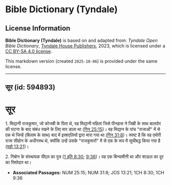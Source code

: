 # Bible Dictionary (Tyndale)

## License Information

**Bible Dictionary (Tyndale)** is based on and adapted from: _Tyndale Open Bible Dictionary_, [Tyndale House Publishers](https://tyndaleopenresources.com/), 2023, which is licensed under a [CC BY-SA 4.0 license](https://creativecommons.org/licenses/by-sa/4.0/legalcode.en).

This markdown version (created `2025-10-06`) is provided under the same license.



--------------------------------

## सूर (id: 594893)

सूर
===

1\. मिद्यानी राजकुमार, जो कोजबी के पिता थे, वह मिद्यानी महिला जिसे पीनहास ने जिम्री के साथ बालपोर की घटना के बाद संबंध रखने के लिए मार डाला था ([गिन 25:15](https://ref.ly/Num25:15))। वह मिद्यान के पांच "राजाओं" में से एक थे जिन्हें (बिलाम के साथ) बाद में इस्राएलियों द्वारा मारा गया था ([गिन 31:8](https://ref.ly/Num31:8))। स्पष्ट है कि वह एमोरी राजा सीहोन के अधीनस्थ थे, क्योंकि उन्हें उसके "राजकुमारों" में से एक के रूप में सूचीबद्ध किया गया है ([यहो 13:21](https://ref.ly/Josh13:21))।

2\. गिबोन के संस्थापक यीएल का पुत्र ([1 इति 8:30](https://ref.ly/1Chr8:30); [9:36](https://ref.ly/1Chr9:36))। वह एक बिन्यामीनी था और शाऊल का दूर का रिश्तेदार था।

* **Associated Passages:** NUM 25:15; NUM 31:8; JOS 13:21; 1CH 8:30; 1CH 9:36

